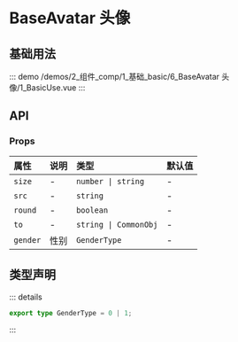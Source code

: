 # BaseAvatar 头像

## 基础用法



::: demo 
/demos/2_组件_comp/1_基础_basic/6_BaseAvatar 头像/1_BasicUse.vue
:::


## API 

### Props

|属性|说明|类型|默认值|
|:---|:---|:---|:---|
|`size`|-|`number \| string`|-|
|`src`|-|`string`|-|
|`round`|-|`boolean`|-|
|`to`|-|`string \| CommonObj`|-|
|`gender`|性别|`GenderType`|-|


## 类型声明

::: details


``` ts
export type GenderType = 0 | 1;
```

:::  

